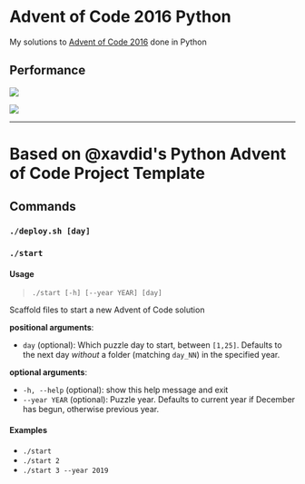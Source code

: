 # Advent of Code 2016 Python

My solutions to [Advent of Code 2016](https://adventofcode.com/2016) done in Python

## Performance

![](https://img.shields.io/badge/day%20📅-24-blue)
 
![](https://img.shields.io/badge/stars%20⭐-20-yellow)

---

# Based on @xavdid's Python Advent of Code Project Template

## Commands

### `./deploy.sh [day]`

### `./start`

#### Usage

> `./start [-h] [--year YEAR] [day]`

Scaffold files to start a new Advent of Code solution

**positional arguments**:

- `day` (optional): Which puzzle day to start, between `[1,25]`. Defaults to the next day _without_ a folder (matching `day_NN`) in the specified year.

**optional arguments**:

- `-h, --help` (optional): show this help message and exit
- `--year YEAR` (optional): Puzzle year. Defaults to current year if December has begun, otherwise previous year.

#### Examples

- `./start`
- `./start 2`
- `./start 3 --year 2019`

